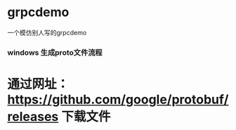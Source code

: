 # grpcdemo
一个模仿别人写的grpcdemo

### windows 生成proto文件流程
# 通过网址：https://github.com/google/protobuf/releases 下载文件

